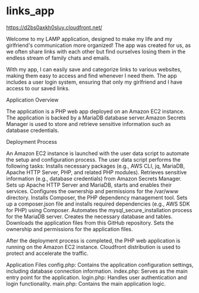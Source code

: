 # links_app

https://d2bs0axkh0sluy.cloudfront.net/

Welcome to my LAMP application, designed to make my life and my girlfriend's communication more organized! The app was created for us, as we often share links with each other but find ourselves losing them in the endless stream of family chats and emails.

With my app, I can easily save and categorize links to various websites, making them easy to access and find whenever I need them. The app includes a user login system, ensuring that only my girlfriend and I have access to our saved links.

Application Overview

The application is a PHP web app deployed on an Amazon EC2 instance. The application is backed by a MariaDB database server.Amazon Secrets Manager is used to store and retrieve sensitive information such as database credentials.

Deployment Process

An Amazon EC2 instance is launched with the user data script to automate the setup and configuration process.
The user data script performs the following tasks:
Installs necessary packages (e.g., AWS CLI, jq, MariaDB, Apache HTTP Server, PHP, and related PHP modules).
Retrieves sensitive information (e.g., database credentials) from Amazon Secrets Manager.
Sets up Apache HTTP Server and MariaDB, starts and enables their services.
Configures the ownership and permissions for the /var/www directory.
Installs Composer, the PHP dependency management tool.
Sets up a composer.json file and installs required dependencies (e.g., AWS SDK for PHP) using Composer.
Automates the mysql_secure_installation process for the MariaDB server.
Creates the necessary database and tables.
Downloads the application files from this GitHub repository.
Sets the ownership and permissions for the application files.

After the deployment process is completed, the PHP web application is running on the Amazon EC2 instance.
Cloudfront distribution is used to protect and accelerate the traffic.

Application Files
config.php: Contains the application configuration settings, including database connection information.
index.php: Serves as the main entry point for the application.
login.php: Handles user authentication and login functionality.
main.php: Contains the main application logic.
